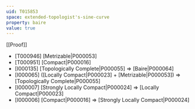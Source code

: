 ```yaml
---
uid: T015853
space: extended-topologist's-sine-curve
property: baire
value: true
---
```

[[Proof]]

* [T000946] [Metrizable|P000053]
* [T000951] [Compact|P000016]
* [I000135] [Topologically Complete|P000055] => [Baire|P000064]
* [I000065] ([Locally Compact|P000023] + [Metrizable|P000053]) => [Topologically Complete|P000055]
* [I000007] [Strongly Locally Compact|P000024] => [Locally Compact|P000023]
* [I000006] [Compact|P000016] => [Strongly Locally Compact|P000024]

